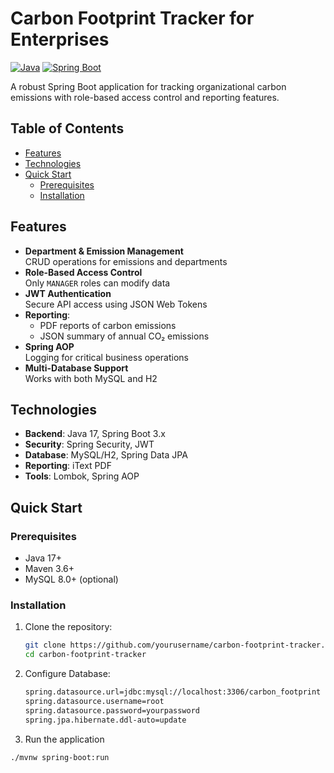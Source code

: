 # Carbon Footprint Tracker for Enterprises

[![Java](https://img.shields.io/badge/Java-17-blue.svg)](https://www.oracle.com/java/)
[![Spring Boot](https://img.shields.io/badge/Spring%20Boot-3.x-green.svg)](https://spring.io/projects/spring-boot)

A robust Spring Boot application for tracking organizational carbon emissions with role-based access control and reporting features.

## Table of Contents
- [Features](#features)
- [Technologies](#technologies)
- [Quick Start](#quick-start)
  - [Prerequisites](#prerequisites)
  - [Installation](#installation)

## Features

- **Department & Emission Management**  
  CRUD operations for emissions and departments
- **Role-Based Access Control**  
  Only `MANAGER` roles can modify data
- **JWT Authentication**  
  Secure API access using JSON Web Tokens
- **Reporting**:
  - PDF reports of carbon emissions
  - JSON summary of annual CO₂ emissions
- **Spring AOP**  
  Logging for critical business operations
- **Multi-Database Support**  
  Works with both MySQL and H2

## Technologies

- **Backend**: Java 17, Spring Boot 3.x
- **Security**: Spring Security, JWT
- **Database**: MySQL/H2, Spring Data JPA
- **Reporting**: iText PDF
- **Tools**: Lombok, Spring AOP

## Quick Start

### Prerequisites
- Java 17+
- Maven 3.6+
- MySQL 8.0+ (optional)

### Installation

1. Clone the repository:
   ```bash
   git clone https://github.com/yourusername/carbon-footprint-tracker.git
   cd carbon-footprint-tracker
   ```

2. Configure Database:
   ```bash
   spring.datasource.url=jdbc:mysql://localhost:3306/carbon_footprint
   spring.datasource.username=root
   spring.datasource.password=yourpassword
   spring.jpa.hibernate.ddl-auto=update  
   ```
3. Run the application
  ```bash
  ./mvnw spring-boot:run
  ```
